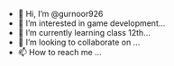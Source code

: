- 👋 Hi, I’m @gurnoor926
- 👀 I’m interested in game development...
- 🌱 I’m currently learning class 12th...
- 💞️ I’m looking to collaborate on ...
- 📫 How to reach me ...

<!---
gurnoor926/gurnoor926 is a ✨ special ✨ repository because its `README.md` (this file) appears on your GitHub profile.
You can click the Preview link to take a look at your changes.
--->
